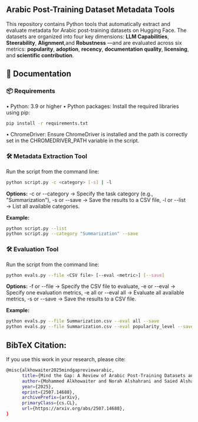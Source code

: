 ## Arabic Post-Training Dataset Metadata Tools

This repository contains Python tools that automatically extract and evaluate metadata for Arabic post-training datasets on Hugging Face. The datasets are organized into four key dimensions:  **LLM Capabilities**, **Steerability**, **Alignment**,and **Robustness** —and are evaluated across six metrics: **popularity**, **adoption**, **recency**, **documentation quality**, **licensing**, and **scientific contribution**.

## 📖 Documentation

### 📦 Requirements

•	Python: 3.9 or higher
•	Python packages: Install the required libraries using pip:
```bash
pip install -r requirements.txt
```
•	ChromeDriver: Ensure ChromeDriver is installed and the path is correctly set in the CHROMEDRIVER_PATH variable in the script.
### 🛠️ Metadata Extraction Tool  
Run the script from the command line:
```bash
python script.py -c <category> [-s] | -l
```
**Options:**
	-c or --category → Specify the task category (e.g., "Summarization"),
	-s or --save → Save the results to a CSV file,
	-l or --list → List all available categories.

**Example:**  
```bash
python script.py --list
python script.py --category "Summarization" --save
```
### 🛠️ Evaluation Tool  
Run the script from the command line:
```bash
python evals.py --file <CSV file> [--eval <metric>] [--save]
```
**Options:**
	-f or --file → Specify the CSV file to evaluate,
	-e or --eval → Specify one evaluation metrics,
	-e all or --eval all → Evaluate all available metrics,
    -s or --save  → Save the results to a CSV file.
    
**Example:**  
```bash
python evals.py --file Summarization.csv --eval all --save
python evals.py --file Summarization.csv --eval popularity_level --save
```

##  BibTeX Citation:
If you use this work in your research, please cite:
```bash
@misc{alkhowaiter2025mindgapreviewarabic,
      title={Mind the Gap: A Review of Arabic Post-Training Datasets and Their Limitations}, 
      author={Mohammed Alkhowaiter and Norah Alshahrani and Saied Alshahrani and Reem I. Masoud and Alaa Alzahrani and Deema Alnuhait and Emad A. Alghamdi and Khalid Almubarak},
      year={2025},
      eprint={2507.14688},
      archivePrefix={arXiv},
      primaryClass={cs.CL},
      url={https://arxiv.org/abs/2507.14688}, 
}
```
